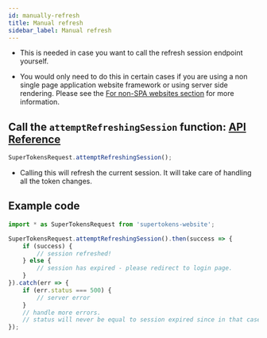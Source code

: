 ```yaml
---
id: manually-refresh
title: Manual refresh
sidebar_label: Manual refresh
---
```


- This is needed in case you want to call the refresh session endpoint yourself.

- You would only need to do this in certain cases if you are using a non single page application website framework or using server side rendering. Please see the [For non-SPA websites section](non-spa) for more information.

## Call the ```attemptRefreshingSession``` function: [API Reference](api-reference#attemptrefreshingsession)
```js
SuperTokensRequest.attemptRefreshingSession();
```
- Calling this will refresh the current session. It will take care of handling all the token changes.

<div class="divider"></div>

## Example code
```js
import * as SuperTokensRequest from 'supertokens-website';

SuperTokensRequest.attemptRefreshingSession().then(success => {
    if (success) {
        // session refreshed!
    } else {
        // session has expired - please redirect to login page.
    }
}).catch(err => {
    if (err.status === 500) {
        // server error
    }
    // handle more errors.
    // status will never be equal to session expired since in that case, this function will return false.
});
```